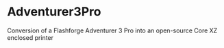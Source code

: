 # Adventurer3Pro
Conversion of a Flashforge Adventurer 3 Pro into an open-source Core XZ enclosed printer
